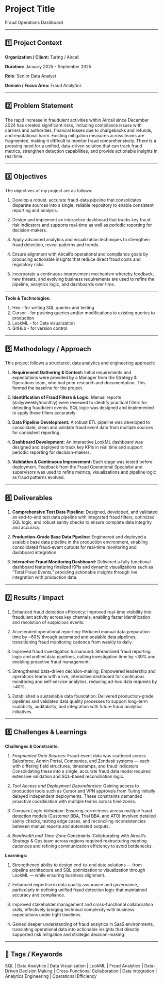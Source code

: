 # Project Title
Fraud Operations Dashboard

---

## 1️⃣ Project Context

**Organization / Client:** Turing / Aircall

**Duration:**   January 2025 - September 2025

**Role:**   Senior Data Analyst

**Domain / Focus Area:**   Fraud Analytics

---

## 2️⃣ Problem Statement
The rapid increase in fraudulent activities within Aircall since December 2024 has created significant risks, including compliance issues with carriers and authorities, financial losses due to chargebacks and refunds, and reputational harm. Existing mitigation measures across teams are fragmented, making it difficult to monitor fraud comprehensively. There is a pressing need for a unified, data-driven solution that can track fraud metrics, strengthen detection capabilities, and provide actionable insights in real time.

---

## 3️⃣ Objectives
The objectives of my project are as follows:

1. Develop a robust, accurate fraud-data pipeline that consolidates disparate sources into a single, reliable repository to enable consistent reporting and analysis.
   
2. Design and implement an interactive dashboard that tracks key fraud risk indicators and supports real-time as well as periodic reporting for decision-makers.
   
3. Apply advanced analytics and visualization techniques to strengthen fraud detection, reveal patterns and trends.
   
4. Ensure alignment with Aircall’s operational and compliance goals by producing actionable insights that reduce direct fraud costs and regulatory risks.
   
5. Incorporate a continuous improvement mechanism whereby feedback, new threats, and evolving business requirements are used to refine the pipeline, analytics logic, and dashboards over time. 

---

**Tools & Technologies:**  
1. Hex - for writing SQL queries and testing
2. Cursor - for pushing queries and/or modifications to existing queries to production
3. LookML - for Data visualization
4. GitHub - for version control

---

## 5️⃣ Methodology / Approach
This project follows a structured, data analytics and engineering approach:

1. **Requirement Gathering & Context:** Initial requirements and expectations were provided by a Manager from the Strategy & Operations team, who had prior research and documentation. This formed the baseline for the project.

2. **Identification of Fraud Filters & Logic:** Manual reports (daily/weekly/monthly) were reviewed to identify practical filters for detecting fraudulent events. SQL logic was designed and implemented to apply these filters accurately.
   
3. **Data Pipeline Development:** A robust ETL pipeline was developed to consolidate, clean and validate fraud event data from multiple sources for consistent reporting.
   
4. **Dashboard Development:** An interactive LookML dashboard was designed and deployed to track key KPIs in real time and support periodic reporting for decision-makers.
   
5. **Validation & Continuous Improvement:** Each stage was tested before deployment. Feedback from the Fraud Operational Specialist and supervisors was used to refine metrics, visualizations and pipeline logic as fraud patterns evolved.  

---

## 6️⃣ Deliverables

1. **Comprehensive Test Data Pipeline:** Designed, developed, and validated an end-to-end test data pipeline with integrated fraud filters, optimized SQL logic, and robust sanity checks to ensure complete data integrity and accuracy.

2. **Production-Grade Base Data Pipeline:** Engineered and deployed a scalable base data pipeline in the production environment, enabling consolidated fraud-event outputs for real-time monitoring and dashboard integration.

3. **Interactive Fraud Monitoring Dashboard:** Delivered a fully functional dashboard featuring finalized KPIs and dynamic visualizations such as “Total Fraud Events,” providing actionable insights through live integration with production data. 

---

## 7️⃣ Results / Impact

1. Enhanced fraud detection efficiency: Improved real-time visibility into fraudulent activity across key channels, enabling faster identification and resolution of suspicious events.

2. Accelerated operational reporting: Reduced manual data preparation time by ~60% through automated and scalable data pipelines, transitioning fraud monitoring cadence from weekly to daily.

3. Improved fraud investigation turnaround: Streamlined fraud reporting logic and unified data pipelines, cutting investigation time by ~30% and enabling proactive fraud management.

4. Strengthened data-driven decision-making: Empowered leadership and operations teams with a live, interactive dashboard for continuous monitoring and self-service analytics, reducing ad-hoc data requests by ~40%.

5. Established a sustainable data foundation: Delivered production-grade pipelines and validated data quality processes to support long-term scalability, auditability, and integration with future fraud analytics initiatives.  

---

## 8️⃣ Challenges & Learnings

**Challenges & Constraints:**

1. *Fragmented Data Sources:* Fraud-event data was scattered across Salesforce, Admin Portal, Companies, and Zendesk systems — each with differing field structures, timestamps, and fraud indicators. Consolidating these into a single, accurate fraud data model required extensive validation and SQL-based reconciliation logic.
   
2. *Tool Access and Deployment Dependencies:* Gaining access to production tools such as Cursor and VPN approvals from Turing initially delayed independent deployments. These constraints demanded proactive coordination with multiple teams across time zones.
   
3. *Complex Logic Validation:* Ensuring correctness across multiple fraud detection models (Customer BBA, Trial BBA, and ATO) involved detailed sanity checks, testing edge cases, and reconciling inconsistencies between manual reports and automated outputs.

4. *Bandwidth and Time-Zone Constraints:* Collaborating with Aircall’s Strategy & Ops team across regions required restructuring meeting cadences and refining communication efficiency to avoid bottlenecks.

**Learnings:**

1. Strengthened ability to design end-to-end data solutions — from pipeline architecture and SQL optimization to visualization through LookML — while ensuring business alignment.
   
2. Enhanced expertise in data quality assurance and governance, particularly in defining unified fraud detection logic that maintained accuracy and compliance.
   
3. Improved stakeholder management and cross-functional collaboration skills, effectively bridging technical complexity with business expectations under tight timelines.
   
4. Gained deeper understanding of fraud analytics in SaaS environments, translating operational data into actionable insights that directly supported risk mitigation and strategic decision-making. 

---

## 🔖 Tags / Keywords
SQL | Data Analytics | Data Visualization | LookML | Fraud Analytics | Data-Driven Decision Making | Cross-Functional Collaboration | Data Integration | Analytics Engineering | Operational Efficiency